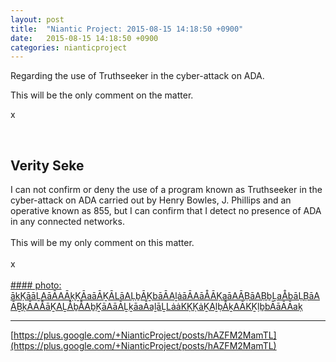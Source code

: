 ```yaml
---
layout: post
title:  "Niantic Project: 2015-08-15 14:18:50 +0900"
date:   2015-08-15 14:18:50 +0900
categories: nianticproject
---
```

Regarding the use of Truthseeker in the cyber-attack on ADA.

This will be the only comment on the matter.

x<div class="shared"><br /><h2>Verity Seke</h2>I can not confirm or deny the use of a program known as Truthseeker in the cyber-attack on ADA carried out by Henry Bowles, J. Phillips and an operative known as 855, but I can confirm that I detect no presence of ADA in any connected networks.<br /><br />This will be my only comment on this matter.<br /><br />x<br /><br /></div>
[#### photo: ākḲāāḺAāĀAĀḳḴĀaāĀḴĀLāAḶḇĀḴbāĀAḻȧāĀAāÅĀḲaāAĀḄāAḄḇḺaÅbāḶḄāAĀḆḳĀAÅāḴAḺÅḇÅAḇḴāAāĀḺḵāaĀaḻāḺLȧȧKḲḲȧḴAḻḅÅḵAĀKḴḷḇbĀāĀĀaḳ](https://lh3.googleusercontent.com/-TlSI6QOm-Ak/Vc7KyS75vPI/AAAAAAAAAe8/xsOaAfuvkEc/w620-h124/TS.jpg "")
- - -
[https://plus.google.com/+NianticProject/posts/hAZFM2MamTL](https://plus.google.com/+NianticProject/posts/hAZFM2MamTL)
